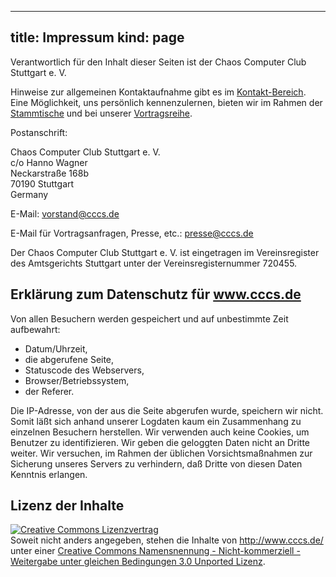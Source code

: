 -----
title: Impressum
kind: page
-----
Verantwortlich für den Inhalt dieser Seiten ist der Chaos Computer Club Stuttgart e. V.

Hinweise zur allgemeinen Kontaktaufnahme gibt es im [Kontakt-Bereich](/about/).
Eine Möglichkeit, uns persönlich kennenzulernen, bieten wir im Rahmen
der [Stammtische](/about/stammtisch/) und bei unserer [Vortragsreihe](/events/).

Postanschrift:

Chaos Computer Club Stuttgart e. V.<br/>
c/o Hanno Wagner<br/>
Neckarstraße 168b<br/>
70190 Stuttgart<br/>
Germany

E-Mail: vorstand@cccs.de

E-Mail für Vortragsanfragen, Presse, etc.: presse@cccs.de

Der Chaos Computer Club Stuttgart e. V. ist eingetragen im
Vereinsregister des Amtsgerichts Stuttgart unter der
Vereinsregisternummer 720455.

## Erklärung zum Datenschutz für www.cccs.de

Von allen Besuchern werden gespeichert und auf unbestimmte Zeit
aufbewahrt:

* Datum/Uhrzeit,
* die abgerufene Seite,
* Statuscode des Webservers,
* Browser/Betriebssystem,
* der Referer.

Die IP-Adresse, von der aus die Seite abgerufen wurde, speichern wir
nicht. Somit läßt sich anhand unserer Logdaten kaum ein Zusammenhang zu
einzelnen Besuchern herstellen. Wir verwenden auch keine Cookies, um
Benutzer zu identifizieren. Wir geben die geloggten Daten nicht an
Dritte weiter. Wir versuchen, im Rahmen der üblichen Vorsichtsmaßnahmen
zur Sicherung unseres Servers zu verhindern, daß Dritte von diesen Daten
Kenntnis erlangen.

## Lizenz der Inhalte

<a rel="license"
href="http://creativecommons.org/licenses/by-nc-sa/3.0/deed.de"><img
alt="Creative Commons Lizenzvertrag" style="border-width:0"
src="/img/cc-by-nc-sa.png" /></a><br
/>
Soweit nicht anders angegeben, stehen die <span xmlns:dct="http://purl.org/dc/terms/"
href="http://purl.org/dc/dcmitype/Text" rel="dct:type">
Inhalte</span> von <a xmlns:cc="http://creativecommons.org/ns#"
href="http://www.cccs.de/" property="cc:attributionName"
rel="cc:attributionURL">http://www.cccs.de/</a> unter einer <a
rel="license"
href="http://creativecommons.org/licenses/by-nc-sa/3.0/deed.de">Creative
Commons Namensnennung - Nicht-kommerziell - Weitergabe unter gleichen
Bedingungen 3.0 Unported Lizenz</a>.

